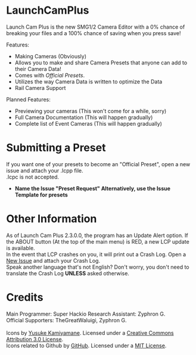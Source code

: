 # LaunchCamPlus
Launch Cam Plus is the new SMG1/2 Camera Editor with a 0% chance of breaking your files and a 100% chance of saving when you press save!

Features:
- Making Cameras (Obviously)
- Allows you to make and share Camera Presets that anyone can add to their Camera Data!
- Comes with *Official Presets*.
- Utilizes the way Camera Data is written to optimize the Data
- Rail Camera Support

Planned Features:
- Previewing your cameras (This won't come for a while, sorry)
- Full Camera Documentation (This will happen gradually)
- Complete list of Event Cameras (This will happen gradually)

# Submitting a Preset
If you want one of your presets to become an "Official Preset", open a new issue and attach your .lcpp file.<br>
.lcpc is not accepted.
- **Name the Issue "Preset Request" Alternatively, use the Issue Template for presets**

# Other Information
As of Launch Cam Plus 2.3.0.0, the program has an Update Alert option. If the ABOUT button (At the top of the main menu) is RED, a new LCP update is available.<br>
In the event that LCP crashes on you, it will print out a Crash Log. Open a [New Issue](https://github.com/SuperHackio/LaunchCamPlus/issues) and attach your Crash Log.<br>
Speak another language that's not English? Don't worry, you don't need to translate the Crash Log **UNLESS** asked otherwise.

# Credits
Main Programmer: Super Hackio
Research Assistant: Zyphron G.
<br>
Official Supporters:
TheGreatWaluigi, Zyphron G.
<br><br>
Icons by [Yusuke Kamiyamane](https://p.yusukekamiyamane.com/). Licensed under a [Creative Commons Attribution 3.0 License](https://creativecommons.org/licenses/by/3.0/).<br>
Icons related to Github by [GitHub](https://octicons.github.com/). Licensed under a [MIT License](https://github.com/primer/octicons/blob/master/LICENSE).